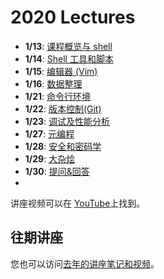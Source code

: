# 2020 Lectures

- **1/13**: [课程概览与 shell](course-shell.md)
- **1/14**: [Shell 工具和脚本](shell-tools.md)
- **1/15**: [编辑器 (Vim)](editors.md)
- **1/16**: [数据整理](data-wrangling.md)
- **1/21**: [命令行环境](command-line.md)
- **1/22**: [版本控制(Git)](version-control.md)
- **1/23**: [调试及性能分析](debugging-profiling.md)
- **1/27**: [元编程](metaprogramming.md)
- **1/28**: [安全和密码学](security.md)
- **1/29**: [大杂烩](potpourri.md)
- **1/30**: [提问&回答](qa.md)
- 
讲座视频可以在 <a href="https://www.youtube.com/playlist?list=PLyzOVJj3bHQuloKGG59rS43e29ro7I57J">YouTube</a>上找到。


## 往期讲座

您也可以访问[去年的讲座笔记和视频](../2019/index.md)。


